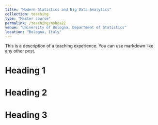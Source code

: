 ```yaml
---
title: "Modern Statistics and Big Data Analytics"
collection: teaching
type: "Master course"
permalink: /teaching/msbda22
venue: "University of Bologna, Department of Statistics"
location: "Bologna, Italy"
---
```


This is a description of a teaching experience. You can use markdown like any other post.

Heading 1
======

Heading 2
======

Heading 3
======